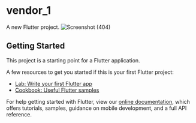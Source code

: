 # vendor_1

A new Flutter project.
![Screenshot (404)](https://user-images.githubusercontent.com/78641804/145670239-d1a44df4-ee61-4a64-975c-507d10fc28d5.png)

## Getting Started

This project is a starting point for a Flutter application.

A few resources to get you started if this is your first Flutter project:

- [Lab: Write your first Flutter app](https://flutter.dev/docs/get-started/codelab)
- [Cookbook: Useful Flutter samples](https://flutter.dev/docs/cookbook)

For help getting started with Flutter, view our
[online documentation](https://flutter.dev/docs), which offers tutorials,
samples, guidance on mobile development, and a full API reference.
